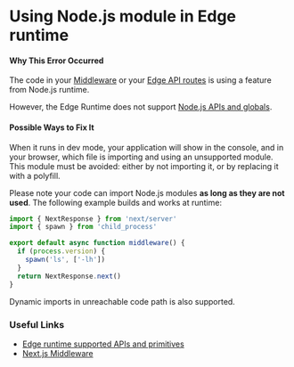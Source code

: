 # Using Node.js module in Edge runtime

#### Why This Error Occurred

The code in your [Middleware][middleware] or your [Edge API routes][routes] is using a feature from Node.js runtime.

However, the Edge Runtime does not support [Node.js APIs and globals][node-primitives].

#### Possible Ways to Fix It

When it runs in dev mode, your application will show in the console, and in your browser, which file is importing and using an unsupported module.
This module must be avoided: either by not importing it, or by replacing it with a polyfill.

Please note your code can import Node.js modules **as long as they are not used**.
The following example builds and works at runtime:

```ts
import { NextResponse } from 'next/server'
import { spawn } from 'child_process'

export default async function middleware() {
  if (process.version) {
    spawn('ls', ['-lh'])
  }
  return NextResponse.next()
}
```

Dynamic imports in unreachable code path is also supported.

### Useful Links

- [Edge runtime supported APIs and primitives][edge-primitives]
- [Next.js Middleware][middleware]

[middleware]: https://nextjs.org/docs/advanced-features/middleware
[routes]: https://nextjs.org/docs/api-routes/edge-api-routes
[node-primitives]: https://nodejs.org/api/index.html
[edge-primitives]: https://edge-runtime.vercel.app/features/available-apis
